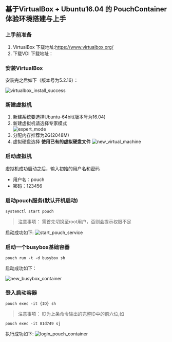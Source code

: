 ## 基于VirtualBox + Ubuntu16.04 的 PouchContainer 体验环境搭建与上手
### 上手前准备
1. VirtualBox
  下载地址:https://www.virtualbox.org/
2. 下载VDI
  下载地址：
### 安装VirtualBox
安装完之后如下（版本号为5.2.16）：

![virtualbox_install_success](https://user-images.githubusercontent.com/16412949/43075642-ee1277c4-8eb3-11e8-8468-e7dd6f89a519.jpg)

### 新建虚拟机
1. 新建系统要选择Ubuntu-64bit(版本号为16.04)
2. 新建虚拟机请选择专家模式    
![expert_mode](https://user-images.githubusercontent.com/16412949/43078120-1956fccc-8ebc-11e8-97ee-b634893f0435.jpg)
3. 分配内存推荐为2G(2048M)
4. 虚拟硬盘选择 **使用已有的虚拟硬盘文件**
![new_virtual_machine](https://user-images.githubusercontent.com/16412949/43075975-25046d90-8eb5-11e8-8687-c588d2396d21.jpg)

### 启动虚拟机
  虚拟机成功启动之后，输入初始的用户名和密码
  + 用户名：pouch
  + 密码：123456

### 启动pouch服务(默认开机启动)

  ```
  systemctl start pouch
  ```

  >注意事项：
   需首先切换至root用户，否则会提示权限不足

  启动成功如下:
  ![start_pouch_service](https://user-images.githubusercontent.com/16412949/43077720-e7ad3796-8eba-11e8-978a-26be58989c80.PNG)

### 启动一个busybox基础容器

  ```
  pouch run -t -d busybox sh
  ```

  启动成功如下：

  ![new_busybox_container](https://user-images.githubusercontent.com/16412949/43078533-539592b2-8ebd-11e8-8254-66aa56f12775.PNG)

### 登入启动容器

  ```
  pouch exec -it {ID} sh
  ```

  >注意事项：
     ID为上条命令输出的完整ID中的前六位,如

  ```
  pouch exec -it 81d749 sj
  ```

  执行成功如下:
  ![login_pouch_container](https://user-images.githubusercontent.com/16412949/43078850-2ab70938-8ebe-11e8-8c39-bbf9121f7dfb.PNG)
